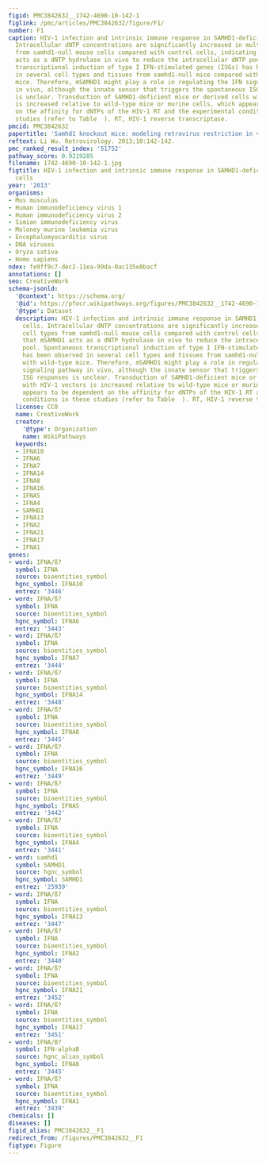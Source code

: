 ```yaml
---
figid: PMC3842632__1742-4690-10-142-1
figlink: /pmc/articles/PMC3842632/figure/F1/
number: F1
caption: HIV-1 infection and intrinsic immune response in SAMHD1-deficient mouse cells.
  Intracellular dNTP concentrations are significantly increased in multiple cell types
  from samhd1-null mouse cells compared with control cells, indicating that mSAMHD1
  acts as a dNTP hydrolase in vivo to reduce the intracellular dNTP pool. Spontaneous
  transcriptional induction of type I IFN-stimulated genes (ISGs) has been observed
  in several cell types and tissues from samhd1-null mice compared with wild-type
  mice. Therefore, mSAMHD1 might play a role in regulating the IFN signaling pathway
  in vivo, although the innate sensor that triggers the spontaneous ISG responses
  is unclear. Transduction of SAMHD1-deficient mice or derived cells with HIV-1 vectors
  is increased relative to wild-type mice or murine cells, which appears to be dependent
  on the affinity for dNTPs of the HIV-1 RT and the experimental conditions in these
  studies (refer to Table  ). RT, HIV-1 reverse transcriptase.
pmcid: PMC3842632
papertitle: 'Samhd1 knockout mice: modeling retrovirus restriction in vivo.'
reftext: Li Wu. Retrovirology. 2013;10:142-142.
pmc_ranked_result_index: '51752'
pathway_score: 0.9219285
filename: 1742-4690-10-142-1.jpg
figtitle: HIV-1 infection and intrinsic immune response in SAMHD1-deficient mouse
  cells
year: '2013'
organisms:
- Mus musculus
- Human immunodeficiency virus 1
- Human immunodeficiency virus 2
- Simian immunodeficiency virus
- Moloney murine leukemia virus
- Encephalomyocarditis virus
- DNA viruses
- Oryza sativa
- Homo sapiens
ndex: fe9ff9c7-dec2-11ea-99da-0ac135e8bacf
annotations: []
seo: CreativeWork
schema-jsonld:
  '@context': https://schema.org/
  '@id': https://pfocr.wikipathways.org/figures/PMC3842632__1742-4690-10-142-1.html
  '@type': Dataset
  description: HIV-1 infection and intrinsic immune response in SAMHD1-deficient mouse
    cells. Intracellular dNTP concentrations are significantly increased in multiple
    cell types from samhd1-null mouse cells compared with control cells, indicating
    that mSAMHD1 acts as a dNTP hydrolase in vivo to reduce the intracellular dNTP
    pool. Spontaneous transcriptional induction of type I IFN-stimulated genes (ISGs)
    has been observed in several cell types and tissues from samhd1-null mice compared
    with wild-type mice. Therefore, mSAMHD1 might play a role in regulating the IFN
    signaling pathway in vivo, although the innate sensor that triggers the spontaneous
    ISG responses is unclear. Transduction of SAMHD1-deficient mice or derived cells
    with HIV-1 vectors is increased relative to wild-type mice or murine cells, which
    appears to be dependent on the affinity for dNTPs of the HIV-1 RT and the experimental
    conditions in these studies (refer to Table  ). RT, HIV-1 reverse transcriptase.
  license: CC0
  name: CreativeWork
  creator:
    '@type': Organization
    name: WikiPathways
  keywords:
  - IFNA10
  - IFNA6
  - IFNA7
  - IFNA14
  - IFNA8
  - IFNA16
  - IFNA5
  - IFNA4
  - SAMHD1
  - IFNA13
  - IFNA2
  - IFNA21
  - IFNA17
  - IFNA1
genes:
- word: IFNA/ß?
  symbol: IFNA
  source: bioentities_symbol
  hgnc_symbol: IFNA10
  entrez: '3446'
- word: IFNA/ß?
  symbol: IFNA
  source: bioentities_symbol
  hgnc_symbol: IFNA6
  entrez: '3443'
- word: IFNA/ß?
  symbol: IFNA
  source: bioentities_symbol
  hgnc_symbol: IFNA7
  entrez: '3444'
- word: IFNA/ß?
  symbol: IFNA
  source: bioentities_symbol
  hgnc_symbol: IFNA14
  entrez: '3448'
- word: IFNA/ß?
  symbol: IFNA
  source: bioentities_symbol
  hgnc_symbol: IFNA8
  entrez: '3445'
- word: IFNA/ß?
  symbol: IFNA
  source: bioentities_symbol
  hgnc_symbol: IFNA16
  entrez: '3449'
- word: IFNA/ß?
  symbol: IFNA
  source: bioentities_symbol
  hgnc_symbol: IFNA5
  entrez: '3442'
- word: IFNA/ß?
  symbol: IFNA
  source: bioentities_symbol
  hgnc_symbol: IFNA4
  entrez: '3441'
- word: samhd1
  symbol: SAMHD1
  source: hgnc_symbol
  hgnc_symbol: SAMHD1
  entrez: '25939'
- word: IFNA/ß?
  symbol: IFNA
  source: bioentities_symbol
  hgnc_symbol: IFNA13
  entrez: '3447'
- word: IFNA/ß?
  symbol: IFNA
  source: bioentities_symbol
  hgnc_symbol: IFNA2
  entrez: '3440'
- word: IFNA/ß?
  symbol: IFNA
  source: bioentities_symbol
  hgnc_symbol: IFNA21
  entrez: '3452'
- word: IFNA/ß?
  symbol: IFNA
  source: bioentities_symbol
  hgnc_symbol: IFNA17
  entrez: '3451'
- word: IFNA/B?
  symbol: IFN-alphaB
  source: hgnc_alias_symbol
  hgnc_symbol: IFNA8
  entrez: '3445'
- word: IFNA/ß?
  symbol: IFNA
  source: bioentities_symbol
  hgnc_symbol: IFNA1
  entrez: '3439'
chemicals: []
diseases: []
figid_alias: PMC3842632__F1
redirect_from: /figures/PMC3842632__F1
figtype: Figure
---
```

